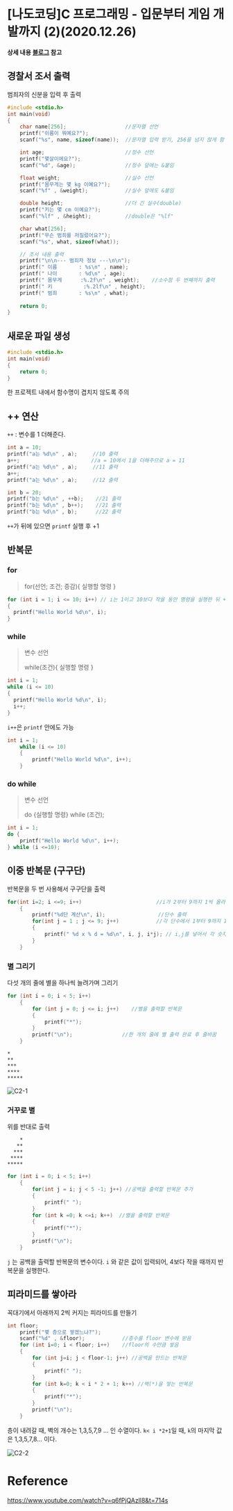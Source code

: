 # [나도코딩]C 프로그래밍 - 입문부터 게임 개발까지 (2)(2020.12.26)



**상세 내용 [블로그](https://greedysiru.tistory.com/63) 참고**



## 경찰서 조서 출력

범죄자의 신분을 입력 후 출력

```C
#include <stdio.h>
int main(void)
{
    char name[256];                   //문자열 선언
    printf("이름이 뭐예요?");
    scanf("%s", name, sizeof(name));  //문자열 입력 받기, 256을 넘지 않게 함

    int age;                          //정수 선언
    printf("몇살이에요?");
    scanf("%d", &age);                //정수 앞에는 &붙임

    float weight;                     //실수 선언
    printf("몸무게는 몇 kg 이예요?");
    scanf("%f" , &weight);            //실수 앞에도 &붙임

    double height;                    //더 긴 실수(double)
    printf("키는 몇 cm 이예요?");
    scanf("%lf" , &height);           //double은 "%lf"

    char what[256];
    printf("무슨 범죄를 저질렀어요?");
    scanf("%s", what, sizeof(what));

    // 조서 내용 출력
    printf("\n\n--- 범죄자 정보 ---\n\n");
    printf(" 이름       : %s\n" , name);
    printf(" 나이       : %d\n" , age);
    printf(" 몸무게      :%.2f\n" , weight);    //소수점 두 번째까지 출력
    printf(" 키          :%.2lf\n" , height);
    printf(" 범죄       : %s\n" , what);
  
  	return 0;
}
```



## 새로운 파일 생성

```C
#include <stdio.h>
int main(void)
{
    return 0;
}
```

한 프로젝트 내에서 함수명이 겹치지 않도록 주의



## ++ 연산

`++` : 변수를 1 더해준다.

```C
int a = 10;
printf("a는 %d\n" , a);     //10 출력
a++;                       //a = 10에서 1을 더해주므로 a = 11
printf("a는 %d\n" , a);     //11 출력
a++;
printf("a는 %d\n" , a);     //12 출력
```



```C
int b = 20;
printf("b는 %d\n" , ++b);	//21 출력
printf("b는 %d\n" , b++);	//21 출력
printf("b는 %d\n" , b);		//22 출력
```

 `++`가 뒤에 있으면 `printf` 실행 후 +1



## 반복문

### for

> for(선언; 조건; 증감){ 실행할 명령 }

```C
for (int i = 1; i <= 10; i++) // i는 1이고 10보다 작을 동안 명령을 실행한 뒤 +1을 한다.
{
  printf("Hello World %d\n", i);
}
```



### while

> 변수 선언
>
> while(조건){ 실행할 명령 }

```C
int i = 1;
while (i <= 10)
{
  printf("Hello World %d\n", i);
  i++;
}
```

 `i++`은  `printf` 안에도 가능

```C
int i = 1;
    while (i <= 10)
    {
        printf("Hello World %d\n", i++);
    }
```



### do while

> 변수 선언
>
> do {실행할 명령} while (조건);

```C
int i = 1;
do {
	printf("Hello World %d\n", i++);
} while (i <=10);
```



## 이중 반복문 (구구단)

반복문을 두 번 사용해서 구구단을 출력

```C
for(int i=2; i <=9; i++)                        //i가 2부터 9까지 1씩 올라가며 전체 반복(단수)
    {
        printf("%d단 계산\n", i);                 //단수 출력
        for(int j = 1 ; j <= 9; j++)            //각 단수에서 1부터 9까지 1씩 올라가며 곱함
        {
            printf(" %d x % d = %d\n", i, j, i*j); // i,j를 넣어서 각 숫자 및 연산 결과 출력
        }
    }
```



### 별 그리기

다섯 개의 줄에 별을 하나씩 늘려가며 그리기

```C
for (int i = 0; i < 5; i++)
    {
        for (int j = 0; j <= i; j++)	//별을 출력할 반복문
        {
            printf("*");
        }
        printf("\n");                //한 개의 줄에 별 출력 완료 후 줄바꿈
    }
```

```
*
**
***
****
*****
```

![C2-1](images/C2-1.png)



### 거꾸로 별

위를 반대로 출력

```
    *
   **
  ***
 ****
*****
```

```C
for (int i = 0; i < 5; i++)
    {
        for(int j = i; j < 5 -1; j++) //공백을 출력할 반복문 추가
        {
            printf(" ");
        }
        for (int k =0; k <=i; k++)	//별을 출력할 반복문
        {
            printf("*");
        }
        printf("\n");
    }
```

`j` 는 공백을 출력할 반복문의 변수이다. `i` 와 같은 값이 입력되어, 4보다 작을 때까지 반복문을 실행한다.



## 피라미드를 쌓아라

꼭대기에서 아래까지 2씩 커지는 피라미드를 만들기

```C
int floor;
    printf("몇 층으로 쌓겠느냐?");
    scanf("%d" , &floor);            //층수를 floor 변수에 받음
    for (int i=0; i < floor; i++)    //floor의 수만큼 쌓음
    {
        for (int j=i; j < floor-1; j++) //공백을 만드는 반복문
        {
            printf(" ");
        }
        for (int k=0; k < i * 2 + 1; k++) //벽(*)을 쌓는 반복문
        {
            printf("*");
        }
        printf("\n");
    }
```

 층이 내려갈 때, 벽의 개수는 1,3,5,7,9 ... 인 수열이다.  `k< i *2+1`일 때, `k`의 마지막 값은 1,3,5,7,8... 이다.

![C2-2](images/C2-2.png)



# Reference

https://www.youtube.com/watch?v=q6fPjQAzll8&t=714s